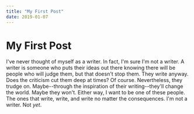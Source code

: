 ```yaml
---
title: "My First Post"
date: 2019-01-07
---
```


# __My First Post__

  I've never thought of myself as a writer. In fact, I'm sure I'm not a writer. A writer is someone who puts their ideas out there knowing
  there will be people who will judge them, but that doesn't stop them. They write anyway. Does the criticism cut them deep at times? Of
  course. Nevertheless, they trudge on. Maybe--through the inspiration of their writing--they'll change the world. Maybe they won't. Either
  way, I want to be one of these people. The ones that write, write, and write no matter the consequences. I'm not a writer. Not _yet_.
